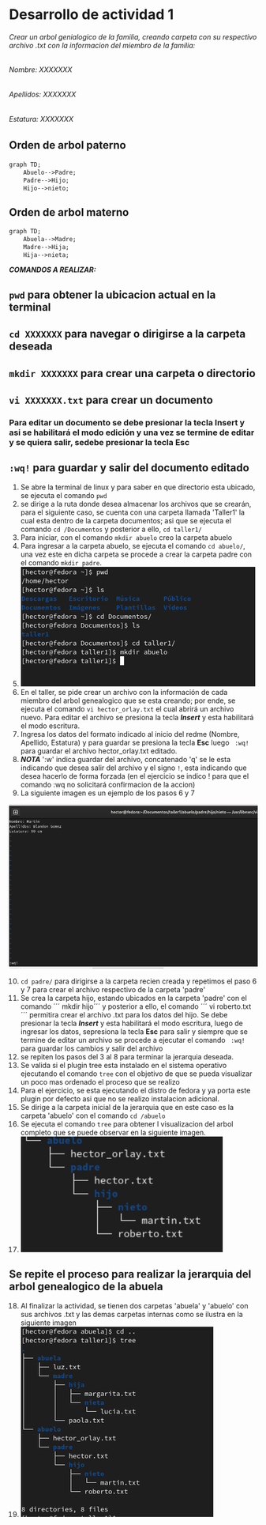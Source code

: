 
# Desarrollo de actividad 1

###### Crear un arbol genialogico de la familia, creando carpeta con su respectivo archivo .txt con la informacion del miembro de la familia:
###### Nombre: XXXXXXX
###### Apellidos: XXXXXXX
###### Estatura: XXXXXXX

## Orden de arbol paterno

```mermaid
graph TD;
    Abuelo-->Padre;
    Padre-->Hijo;
    Hijo-->nieto;
```
## Orden de arbol materno

```mermaid
graph TD;
    Abuela-->Madre;
    Madre-->Hija;
    Hija-->nieta;
```

***COMANDOS A REALIZAR:***
## ``` pwd ``` para obtener la ubicacion actual en la terminal
## ``` cd XXXXXXX ``` para navegar o dirigirse a la carpeta deseada
## ``` mkdir XXXXXXX ``` para crear una carpeta o directorio
## ``` vi XXXXXXX.txt ``` para crear un documento 
### Para editar un documento se debe presionar la tecla **Insert** y asi se habilitará el modo edición y una vez se termine de editar y se quiera salir, sedebe presionar la tecla **Esc**
## ``` :wq! ``` para guardar y salir del documento editado



1. Se abre la terminal de linux y para saber en que directorio esta ubicado, se ejecuta el comando  ``` pwd ```
2. se dirige a la ruta donde desea almacenar los archivos que se crearán, para el siguiente caso, se cuenta con una carpeta llamada 'Taller1' la cual esta dentro de la carpeta documentos; asi  que se ejecuta el comando ``` cd /Documentos ``` y posterior a ello, ``` cd taller1/ ```
3. Para iniciar, con el comando ``` mkdir abuelo ``` creo la carpeta abuelo
4. Para ingresar a la carpeta abuelo, se ejecuta el comando ``` cd abuelo/ ```, una vez este en dicha carpeta se procede a crear la carpeta padre con el comando ``` mkdir padre ```.
5. ![Imgen primeros pasos descritos](https://github.com/HectorBlandon/linux1/blob/e180dcc684adf2b95a292b181ac672b6a4b4cb4b/Seguimiento/1/Taller1Linux/Captura1.PNG)
6. En el taller, se pide crear un archivo con la información de cada miembro del arbol genealogico que se esta creando; por ende, se ejecuta el comando ``` vi hector_orlay.txt ``` el cual abrirá un archivo nuevo. Para editar el archivo se presiona la tecla ***Insert*** y esta habilitará el modo escritura.
7. Ingresa los datos del formato indicado al inicio del redme (Nombre, Apellido, Estatura) y para guardar se presiona la tecla **Esc** luego ``` :wq!``` para guardar el archivo hector_orlay.txt editado. 
8. ***NOTA*** ':w' indica guardar del archivo, concatenado 'q' se le esta indicando que desea salir del archivo y el signo ``` ! ```, esta indicando que desea hacerlo de forma forzada (en el ejercicio se indico ! para que el comando :wq no solicitará confirmacion de la accion)
9.  La siguiente imagen es un ejemplo de los pasos 6 y 7

![Imagen creacion de archivo .txt](https://github.com/HectorBlandon/linux1/blob/858080780fcb7979674144a4acf4eb367d904f30/Seguimiento/1/Taller1Linux/Captura4.PNG)

10. ``` cd padre/ ``` para dirigirse a la carpeta recien creada y repetimos el paso 6 y 7 para crear el archivo respectivo de la carpeta 'padre'
11. Se crea la carpeta hijo, estando ubicados en la carpeta 'padre' con el comando ´´´ mkdir hijo´´´ y posterior a ello, el comando ´´´ vi roberto.txt ´´´ permitira crear el archivo .txt para los datos del hijo. Se debe  presionar la tecla ***Insert*** y esta habilitará el modo escritura, luego de ingresar los datos, sepresiona la tecla **Esc** para salir y siempre que se termine de editar un archivo se procede a ejecutar el comando ``` :wq!``` para guardar los cambios y salir del archivo
12. se repiten los pasos del 3 al 8 para terminar la jerarquia deseada.
13. Se valida si el plugin tree esta instalado en el sistema operativo ejecutando el comando ``` tree ``` con el objetivo de que se pueda visualizar un poco mas ordenado el proceso que se realizo 
14. Para el ejercicio, se esta ejecutando el distro de fedora y ya porta este plugin por defecto asi que no se realizo instalacion adicional.
15. Se dirige a la carpeta inicial de la jerarquia que en este caso es la carpeta 'abuelo' con el comando  ``` cd /abuelo ```
16. Se ejecuta el comando ``` tree ```  para obtener l visualizacion del arbol completo que se puede observar en la siguiente imagen.
17. ![Imagen creacion de archivo .txt](https://github.com/HectorBlandon/linux1/blob/66a2173f78a956a902c06238b187956df765496d/Seguimiento/1/Taller1Linux/Captura8.png)

## Se repite el proceso para realizar la jerarquia del arbol genealogico de la abuela

18. Al finalizar la actividad, se tienen dos carpetas 'abuela' y 'abuelo' con sus archivos .txt y las demas carpetas internas como se ilustra en la siguiente imagen
19. ![Imagen creacion de archivo .txt](https://github.com/HectorBlandon/linux1/blob/66a2173f78a956a902c06238b187956df765496d/Seguimiento/1/Taller1Linux/Captura7.PNG)


